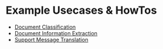 # Example Usecases & HowTos

* [Document Classification](usecases/document-classification.md)
* [Document Information Extraction](usecases/document-extraction.md)
* [Support Message Translation](usecases/support-translation.md)
